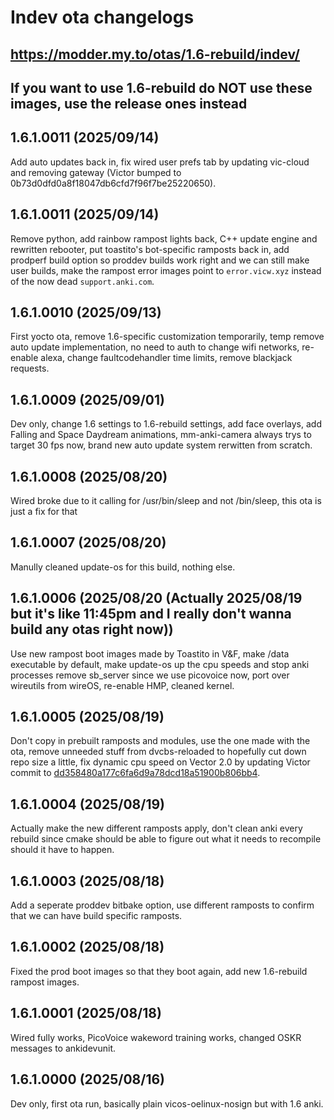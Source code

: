 # Indev ota changelogs
## https://modder.my.to/otas/1.6-rebuild/indev/
## If you want to use 1.6-rebuild do NOT use these images, use the release ones instead

## 1.6.1.0011 (2025/09/14)
Add auto updates back in, fix wired user prefs tab by updating vic-cloud and removing gateway (Victor bumped to 0b73d0dfd0a8f18047db6cfd7f96f7be25220650).

## 1.6.1.0011 (2025/09/14)
Remove python, add rainbow rampost lights back, C++ update engine and rewritten rebooter, put toastito's bot-specific ramposts back in, add prodperf build option so proddev builds work right and we can still make user builds, make the rampost error images point to `error.vicw.xyz` instead of the now dead `support.anki.com`.

## 1.6.1.0010 (2025/09/13)
First yocto ota, remove 1.6-specific customization temporarily, temp remove auto update implementation, no need to auth to change wifi networks, re-enable alexa, change faultcodehandler time limits, remove blackjack requests.

## 1.6.1.0009 (2025/09/01)
Dev only, change 1.6 settings to 1.6-rebuild settings, add face overlays, add Falling and Space Daydream animations, mm-anki-camera always trys to target 30 fps now, brand new auto update system rerwitten from scratch.

## 1.6.1.0008 (2025/08/20)
Wired broke due to it calling for /usr/bin/sleep and not /bin/sleep, this ota is just a fix for that

## 1.6.1.0007 (2025/08/20)
Manully cleaned update-os for this build, nothing else.

## 1.6.1.0006 (2025/08/20 (Actually 2025/08/19 but it's like 11:45pm and I really don't wanna build any otas right now))
Use new rampost boot images made by Toastito in V&F, make /data executable by default, make update-os up the cpu speeds and stop anki processes remove sb_server since we use picovoice now, port over wireutils from wireOS, re-enable HMP, cleaned kernel.

## 1.6.1.0005 (2025/08/19)
Don't copy in prebuilt ramposts and modules, use the one made with the ota, remove unneeded stuff from dvcbs-reloaded to hopefully cut down repo size a little, fix dynamic cpu speed on Vector 2.0 by updating Victor commit to [dd358480a177c6fa6d9a78dcd18a51900b806bb4](https://github.com/Switch-modder/victor-1.6-rebuild/commit/dd358480a177c6fa6d9a78dcd18a51900b806bb4).

## 1.6.1.0004 (2025/08/19)
Actually make the new different ramposts apply, don't clean anki every rebuild since cmake should be able to figure out what it needs to recompile should it have to happen.

## 1.6.1.0003 (2025/08/18)
Add a seperate proddev bitbake option, use different ramposts to confirm that we can have build specific ramposts.

## 1.6.1.0002 (2025/08/18)
Fixed the prod boot images so that they boot again, add new 1.6-rebuild rampost images.

## 1.6.1.0001 (2025/08/18)
Wired fully works, PicoVoice wakeword training works, changed OSKR messages to ankidevunit.

## 1.6.1.0000 (2025/08/16)
Dev only, first ota run, basically plain vicos-oelinux-nosign but with 1.6 anki.
